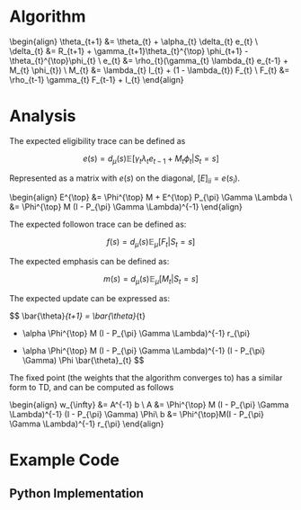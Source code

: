 

# Algorithm

\begin{align}
\theta_{t+1} &= \theta_{t} + \alpha_{t} \delta_{t} e_{t} \\
\delta_{t} &= R_{t+1} + \gamma_{t+1}\theta_{t}^{\top} \phi_{t+1} - \theta_{t}^{\top}\phi_{t} \\
e_{t} &= \rho_{t}(\gamma_{t} \lambda_{t} e_{t-1} + M_{t} \phi_{t}) \\
M_{t} &= \lambda_{t} I_{t} + (1 - \lambda_{t}) F_{t} \\
F_{t} &= \rho_{t-1} \gamma_{t} F_{t-1} + I_{t}
\end{align}

# Analysis

The expected eligibility trace can be defined as 

$$
e(s) = d_{\mu}(s) \mathbb{E}[\gamma_{t} \lambda_{t} e_{t-1} + M_{t}\phi_{t} | S_{t} = s]
$$

Represented as a matrix with $e(s)$ on the diagonal, $[E]_{ii} = e(s_i)$. 

\begin{align}
E^{\top} &= \Phi^{\top} M + E^{\top} P_{\pi} \Gamma \Lambda \\
&= \Phi^{\top} M (I - P_{\pi} \Gamma \Lambda)^{-1}
\end{align}

The expected followon trace can be defined as:

$$
f(s) = d_{\mu}(s) \mathbb{E}_{\mu} [F_{t} | S_{t} = s] 
$$

The expected emphasis can be defined as:

$$
m(s) = d_{\mu}(s) \mathbb{E}_{\mu} [ M_t | S_t = s]
$$

The expected update can be expressed as:

$$
\bar{\theta}_{t+1} = \bar{\theta}_{t} 
+ \alpha \Phi^{\top} M (I - P_{\pi} \Gamma \Lambda)^{-1} r_{\pi}
- \alpha \Phi^{\top} M (I - P_{\pi} \Gamma \Lambda)^{-1} (I - P_{\pi} \Gamma) \Phi \bar{\theta}_{t}
$$

The fixed point (the weights that the algorithm converges to) has a similar form to TD, and can be computed as follows

\begin{align}
w_{\infty} &= A^{-1} b \\
A &= \Phi^{\top} M (I - P_{\pi} \Gamma \Lambda)^{-1} (I - P_{\pi} \Gamma) \Phi\\
b &= \Phi^{\top}M(I - P_{\pi} \Gamma \Lambda)^{-1} r_{\pi}
\end{align}

# Example Code

## Python Implementation

```python

```